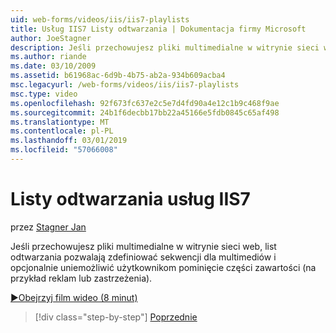 ```yaml
---
uid: web-forms/videos/iis/iis7-playlists
title: Usług IIS7 Listy odtwarzania | Dokumentacja firmy Microsoft
author: JoeStagner
description: Jeśli przechowujesz pliki multimedialne w witrynie sieci web, list odtwarzania pozwala zdefiniować sekwencji dla multimediów i opcjonalnie uniemożliwić użytkownikom pominięcie części t...
ms.author: riande
ms.date: 03/10/2009
ms.assetid: b61968ac-6d9b-4b75-ab2a-934b609acba4
msc.legacyurl: /web-forms/videos/iis/iis7-playlists
msc.type: video
ms.openlocfilehash: 92f673fc637e2c5e7d4fd90a4e12c1b9c468f9ae
ms.sourcegitcommit: 24b1f6decbb17bb22a45166e5fdb0845c65af498
ms.translationtype: MT
ms.contentlocale: pl-PL
ms.lasthandoff: 03/01/2019
ms.locfileid: "57066008"
---
```

<a name="iis7-playlists"></a>Listy odtwarzania usług IIS7
====================
przez [Stagner Jan](https://github.com/JoeStagner)

Jeśli przechowujesz pliki multimedialne w witrynie sieci web, list odtwarzania pozwalają zdefiniować sekwencji dla multimediów i opcjonalnie uniemożliwić użytkownikom pominięcie części zawartości (na przykład reklam lub zastrzeżenia).

[&#9654;Obejrzyj film wideo (8 minut)](https://channel9.msdn.com/Blogs/ASP-NET-Site-Videos/iis7-playlists)

> [!div class="step-by-step"]
> [Poprzednie](bit-rate-throttling.md)
